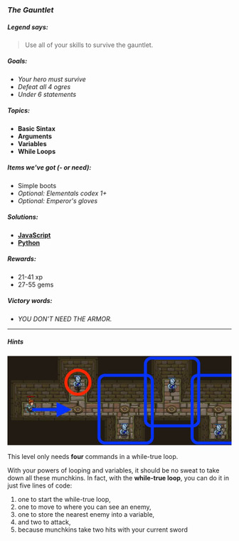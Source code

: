 ### _The Gauntlet_

##### _Legend says:_
> Use all of your skills to survive the gauntlet.

##### _Goals:_
+ _Your hero must survive_
+ _Defeat all 4 ogres_
+ _Under 6 statements_

##### _Topics:_
+ **Basic Sintax**
+ **Arguments**
+ **Variables**
+ **While Loops**

##### _Items we've got (- or need):_
+ Simple boots
+ _Optional: Elementals codex 1+_
+ _Optional: Emperor's gloves_

##### _Solutions:_
+ **[JavaScript](theGauntlet.js)**
+ **[Python](the_gauntlet.py)**

##### _Rewards:_
+ 21-41 xp
+ 27-55 gems

##### _Victory words:_
+ _YOU DON'T NEED THE ARMOR._

___

##### _Hints_

![](img/the_gauntlet.jpeg)

This level only needs **four** commands in a while-true loop.

With your powers of looping and variables, it should be no sweat to take down all these munchkins. In fact, with the **while-true loop**, you can do it in just five lines of code:

1. one to start the while-true loop,
2. one to move to where you can see an enemy,
3. one to store the nearest enemy into a variable,
4. and two to attack,
5. because munchkins take two hits with your current sword
